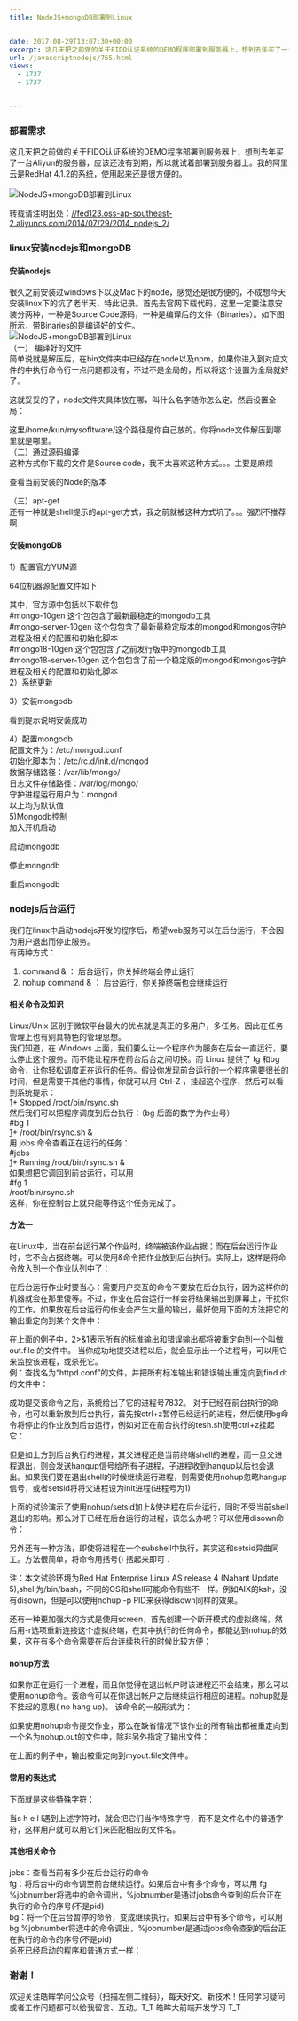 ```yaml
---
title: NodeJS+mongoDB部署到Linux


date: 2017-08-29T13:07:30+00:00
excerpt: 这几天把之前做的关于FIDO认证系统的DEMO程序部署到服务器上，想到去年买了一台Aliyun的服务器，应该还没有到期，所以就试着部署到服务器上。我的阿里云是RedHat 4.1.2的系统，使用起来还是很方便的。
url: /javascriptnodejs/765.html
views:
  - 1737
  - 1737


---
```

  


### [][1]部署需求

这几天把之前做的关于FIDO认证系统的DEMO程序部署到服务器上，想到去年买了一台Aliyun的服务器，应该还没有到期，所以就试着部署到服务器上。我的阿里云是RedHat 4.1.2的系统，使用起来还是很方便的。  
<a></a>  
![NodeJS+mongoDB部署到Linux][2] 

转载请注明出处：<a href="//fed123.oss-ap-southeast-2.aliyuncs.com/2014/07/29/2014_nodejs_2/" target="_blank" rel="external">//fed123.oss-ap-southeast-2.aliyuncs.com/2014/07/29/2014_nodejs_2/</a>

### [][3]linux安装nodejs和mongoDB

#### [][4]安装nodejs

很久之前安装过windows下以及Mac下的node，感觉还是很方便的，不成想今天安装linux下的坑了老半天，特此记录。首先去官网下载代码，这里一定要注意安装分两种，一种是Source Code源码，一种是编译后的文件（Binaries）。如下图所示，带Binaries的是编译好的文件。  
![NodeJS+mongoDB部署到Linux][5]  
（一） 编译好的文件  
简单说就是解压后，在bin文件夹中已经存在node以及npm，如果你进入到对应文件的中执行命令行一点问题都没有，不过不是全局的，所以将这个设置为全局就好了。





这就妥妥的了，node文件夹具体放在哪，叫什么名字随你怎么定。然后设置全局：





这里/home/kun/mysofltware/这个路径是你自己放的，你将node文件解压到哪里就是哪里。  
（二）通过源码编译  
这种方式你下载的文件是Source code，我不太喜欢这种方式。。。主要是麻烦





查看当前安装的Node的版本





（三）apt-get  
还有一种就是shell提示的apt-get方式，我之前就被这种方式坑了。。。强烈不推荐啊





#### [][6]安装mongoDB

1）配置官方YUM源





64位机器源配置文件如下





其中，官方源中包括以下软件包  
#mongo-10gen 这个包包含了最新最稳定的mongodb工具  
#mongo-server-10gen 这个包包含了最新最稳定版本的mongod和mongos守护进程及相关的配置和初始化脚本  
#mongo18-10gen 这个包包含了之前发行版中的mongodb工具  
#mongo18-server-10gen 这个包包含了前一个稳定版的mongod和mongos守护进程及相关的配置和初始化脚本  
2）系统更新





3）安装mongodb





看到提示说明安装成功





4）配置mongodb  
配置文件为：/etc/mongod.conf  
初始化脚本为：/etc/rc.d/init.d/mongod  
数据存储路径：/var/lib/mongo/  
日志文件存储路径：/var/log/mongo/  
守护进程运行用户为：mongod  
以上均为默认值  
5)Mongodb控制  
加入开机启动





启动mongodb





停止mongodb





重启mongodb





### [][7]nodejs后台运行

我们在linux中启动nodejs开发的程序后，希望web服务可以在后台运行，不会因为用户退出而停止服务。  
有两种方式：

  1. command & ： 后台运行，你关掉终端会停止运行
  2. nohup command & ： 后台运行，你关掉终端也会继续运行

#### [][8]相关命令及知识

Linux/Unix 区别于微软平台最大的优点就是真正的多用户，多任务。因此在任务管理上也有别具特色的管理思想。  
我们知道，在 Windows 上面，我们要么让一个程序作为服务在后台一直运行，要么停止这个服务。而不能让程序在前台后台之间切换。而 Linux 提供了 fg 和bg 命令，让你轻松调度正在运行的任务。假设你发现前台运行的一个程序需要很长的时间，但是需要干其他的事情，你就可以用 Ctrl-Z ，挂起这个程序，然后可以看到系统提示：  
[1]+ Stopped /root/bin/rsync.sh  
然后我们可以把程序调度到后台执行：（bg 后面的数字为作业号）  
#bg 1  
[1]+ /root/bin/rsync.sh &  
用 jobs 命令查看正在运行的任务：  
#jobs  
[1]+ Running /root/bin/rsync.sh &  
如果想把它调回到前台运行，可以用  
#fg 1  
/root/bin/rsync.sh  
这样，你在控制台上就只能等待这个任务完成了。





#### [][9]方法一

在Linux中，当在前台运行某个作业时，终端被该作业占据；而在后台运行作业时，它不会占据终端。可以使用&命令把作业放到后台执行。实际上，这样是将命令放入到一个作业队列中了：





在后台运行作业时要当心：需要用户交互的命令不要放在后台执行，因为这样你的机器就会在那里傻等。不过，作业在后台运行一样会将结果输出到屏幕上，干扰你的工作。如果放在后台运行的作业会产生大量的输出，最好使用下面的方法把它的输出重定向到某个文件中：





在上面的例子中，2>&1表示所有的标准输出和错误输出都将被重定向到一个叫做out.file 的文件中。 当你成功地提交进程以后，就会显示出一个进程号，可以用它来监控该进程，或杀死它。  
例：查找名为“httpd.conf”的文件，并把所有标准输出和错误输出重定向到find.dt的文件中：





成功提交该命令之后，系统给出了它的进程号7832。 对于已经在前台执行的命令，也可以重新放到后台执行，首先按ctrl+z暂停已经运行的进程，然后使用bg命令将停止的作业放到后台运行，例如对正在前台执行的tesh.sh使用ctrl+z挂起它：





但是如上方到后台执行的进程，其父进程还是当前终端shell的进程，而一旦父进程退出，则会发送hangup信号给所有子进程，子进程收到hangup以后也会退出。如果我们要在退出shell的时候继续运行进程，则需要使用nohup忽略hangup信号，或者setsid将将父进程设为init进程(进程号为1)





上面的试验演示了使用nohup/setsid加上&使进程在后台运行，同时不受当前shell退出的影响。那么对于已经在后台运行的进程，该怎么办呢？可以使用disown命令：





另外还有一种方法，即使将进程在一个subshell中执行，其实这和setsid异曲同工。方法很简单，将命令用括号() 括起来即可：





注：本文试验环境为Red Hat Enterprise Linux AS release 4 (Nahant Update 5),shell为/bin/bash，不同的OS和shell可能命令有些不一样。例如AIX的ksh，没有disown，但是可以使用nohup -p PID来获得disown同样的效果。

还有一种更加强大的方式是使用screen，首先创建一个断开模式的虚拟终端，然后用-r选项重新连接这个虚拟终端，在其中执行的任何命令，都能达到nohup的效果，这在有多个命令需要在后台连续执行的时候比较方便：





#### [][10]nohup方法

如果你正在运行一个进程，而且你觉得在退出帐户时该进程还不会结束，那么可以使用nohup命令。该命令可以在你退出帐户之后继续运行相应的进程。nohup就是不挂起的意思( no hang up)。 该命令的一般形式为：





如果使用nohup命令提交作业，那么在缺省情况下该作业的所有输出都被重定向到一个名为nohup.out的文件中，除非另外指定了输出文件：





在上面的例子中，输出被重定向到myout.file文件中。

#### [][11]常用的表达式

下面就是这些特殊字符：





当s h e l l遇到上述字符时，就会把它们当作特殊字符，而不是文件名中的普通字符，这样用户就可以用它们来匹配相应的文件名。





#### [][12]其他相关命令

jobs：查看当前有多少在后台运行的命令  
fg：将后台中的命令调至前台继续运行。如果后台中有多个命令，可以用 fg %jobnumber将选中的命令调出，%jobnumber是通过jobs命令查到的后台正在执行的命令的序号(不是pid)  
bg：将一个在后台暂停的命令，变成继续执行。如果后台中有多个命令，可以用bg %jobnumber将选中的命令调出，%jobnumber是通过jobs命令查到的后台正在执行的命令的序号(不是pid)  
杀死已经启动的程序和普通方式一样：





### [][13]谢谢！

欢迎关注皓眸学问公众号（扫描左侧二维码），每天好文、新技术！任何学习疑问或者工作问题都可以给我留言、互动。T\_T 皓眸大前端开发学习 T\_T

 [1]: //fed123.oss-ap-southeast-2.aliyuncs.com/2014/09/25/2014_nodejs_3/#部署需求 "部署需求"
 [2]: //fed123.oss-ap-southeast-2.aliyuncs.com/wp-content/uploads/2017/08/aliyun.jpg
 [3]: //fed123.oss-ap-southeast-2.aliyuncs.com/2014/09/25/2014_nodejs_3/#linux安装nodejs和mongoDB "linux安装nodejs和mongoDB"
 [4]: //fed123.oss-ap-southeast-2.aliyuncs.com/2014/09/25/2014_nodejs_3/#安装nodejs "安装nodejs"
 [5]: //fed123.oss-ap-southeast-2.aliyuncs.com/wp-content/uploads/2017/08/aliyun2.png
 [6]: //fed123.oss-ap-southeast-2.aliyuncs.com/2014/09/25/2014_nodejs_3/#安装mongoDB "安装mongoDB"
 [7]: //fed123.oss-ap-southeast-2.aliyuncs.com/2014/09/25/2014_nodejs_3/#nodejs后台运行 "nodejs后台运行"
 [8]: //fed123.oss-ap-southeast-2.aliyuncs.com/2014/09/25/2014_nodejs_3/#相关命令及知识 "相关命令及知识"
 [9]: //fed123.oss-ap-southeast-2.aliyuncs.com/2014/09/25/2014_nodejs_3/#方法一 "方法一"
 [10]: //fed123.oss-ap-southeast-2.aliyuncs.com/2014/09/25/2014_nodejs_3/#nohup方法 "nohup方法"
 [11]: //fed123.oss-ap-southeast-2.aliyuncs.com/2014/09/25/2014_nodejs_3/#常用的表达式 "常用的表达式"
 [12]: //fed123.oss-ap-southeast-2.aliyuncs.com/2014/09/25/2014_nodejs_3/#其他相关命令 "其他相关命令"
 [13]: //fed123.oss-ap-southeast-2.aliyuncs.com/2014/09/25/2014_nodejs_3/#谢谢！ "谢谢！"